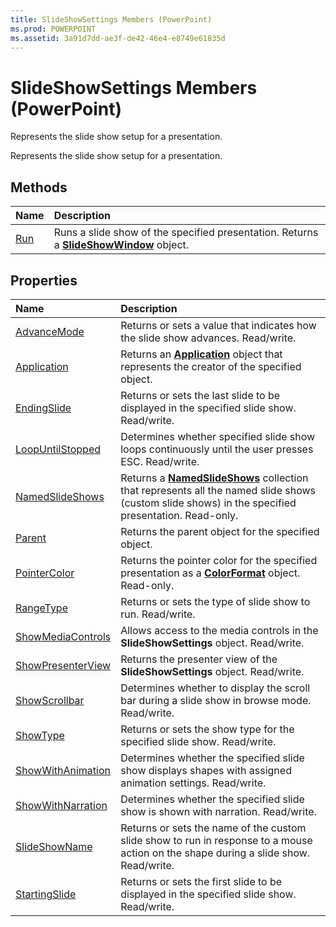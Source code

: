 ```yaml
---
title: SlideShowSettings Members (PowerPoint)
ms.prod: POWERPOINT
ms.assetid: 3a91d7dd-ae3f-de42-46e4-e8749e61835d
---
```



# SlideShowSettings Members (PowerPoint)
Represents the slide show setup for a presentation.

Represents the slide show setup for a presentation.


## Methods



|**Name**|**Description**|
|:-----|:-----|
|[Run](slideshowsettings-run-method-powerpoint.md)|Runs a slide show of the specified presentation. Returns a  **[SlideShowWindow](slideshowwindow-object-powerpoint.md)** object.|

## Properties



|**Name**|**Description**|
|:-----|:-----|
|[AdvanceMode](slideshowsettings-advancemode-property-powerpoint.md)|Returns or sets a value that indicates how the slide show advances. Read/write.|
|[Application](slideshowsettings-application-property-powerpoint.md)|Returns an  **[Application](application-object-powerpoint.md)** object that represents the creator of the specified object.|
|[EndingSlide](slideshowsettings-endingslide-property-powerpoint.md)|Returns or sets the last slide to be displayed in the specified slide show. Read/write.|
|[LoopUntilStopped](slideshowsettings-loopuntilstopped-property-powerpoint.md)|Determines whether specified slide show loops continuously until the user presses ESC. Read/write.|
|[NamedSlideShows](slideshowsettings-namedslideshows-property-powerpoint.md)|Returns a  **[NamedSlideShows](namedslideshows-object-powerpoint.md)** collection that represents all the named slide shows (custom slide shows) in the specified presentation. Read-only.|
|[Parent](slideshowsettings-parent-property-powerpoint.md)|Returns the parent object for the specified object.|
|[PointerColor](slideshowsettings-pointercolor-property-powerpoint.md)|Returns the pointer color for the specified presentation as a  **[ColorFormat](colorformat-object-powerpoint.md)** object. Read-only.|
|[RangeType](slideshowsettings-rangetype-property-powerpoint.md)|Returns or sets the type of slide show to run. Read/write.|
|[ShowMediaControls](slideshowsettings-showmediacontrols-property-powerpoint.md)|Allows access to the media controls in the  **SlideShowSettings** object. Read/write.|
|[ShowPresenterView](slideshowsettings-showpresenterview-property-powerpoint.md)|Returns the presenter view of the  **SlideShowSettings** object. Read/write.|
|[ShowScrollbar](slideshowsettings-showscrollbar-property-powerpoint.md)|Determines whether to display the scroll bar during a slide show in browse mode. Read/write.|
|[ShowType](slideshowsettings-showtype-property-powerpoint.md)|Returns or sets the show type for the specified slide show. Read/write.|
|[ShowWithAnimation](slideshowsettings-showwithanimation-property-powerpoint.md)|Determines whether the specified slide show displays shapes with assigned animation settings. Read/write.|
|[ShowWithNarration](slideshowsettings-showwithnarration-property-powerpoint.md)|Determines whether the specified slide show is shown with narration. Read/write.|
|[SlideShowName](slideshowsettings-slideshowname-property-powerpoint.md)|Returns or sets the name of the custom slide show to run in response to a mouse action on the shape during a slide show. Read/write.|
|[StartingSlide](slideshowsettings-startingslide-property-powerpoint.md)|Returns or sets the first slide to be displayed in the specified slide show. Read/write.|

